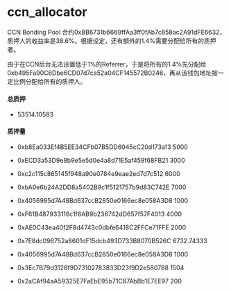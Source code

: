 # ccn_allocator

CCN Bonding Pool 合约0xBB6731b6669ffAa3ff0fAb7c858ac2A91dFE6632，质押人的收益率是38.6%。根据设定，还有额外的1.4%需要分配给所有的质押者。

由于在CCN后台无法设置低于1%的Referrer，于是将所有的1.4%先分配给0xb495Fa90C6Dbe6CD07d7ca52a04CF145572B0246，再从该钱包地址按一定比例分配给所有的质押人。

#### 总质押

- 53514.10583

#### 质押量
- 0xb8Ea033Ef4B5EE34CFb07B5DD6045cC20d173af3 5000
 
- 0xECD3a53D9e8b9e5e5d0e4a8d71E5af459f68FB21 3000
 
- 0xc2c115c865145f948a90e0784e9eae2ed7d7c512 6000
 
- 0xbA0e6b24A2DD8a5402B9c1f5121757b9d83C742E 7000
 
- 0x4056995d7A48Bd637ccB2850e0166ec8e058A3D8 1000
 
- 0xF61B487933116c1f6AB9b236742dD657f57F4013 4000
 
- 0xAE0C43ea40f2F8d4743c0dbfe6418C2FFCe71FFE 2000
 
- 0x7E8dc096752a8601dF15dcb493D733B8070B526C 6732.74333
 
- 0x4056995d7A48Bd637ccB2850e0166ec8e058A3D8 1000
 
- 0x3Ec7B79d3128f9D73102783833D23f9D2e580788 1504
 
- 0x2aCAf94aA59325E7FaEbE95b71C87AbBb1E7EE97 200
